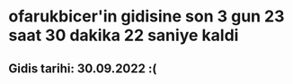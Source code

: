 # ofarukbicer'in gidisine son 3 gun 23 saat 30 dakika 22 saniye kaldi

## Gidis tarihi: 30.09.2022 :(